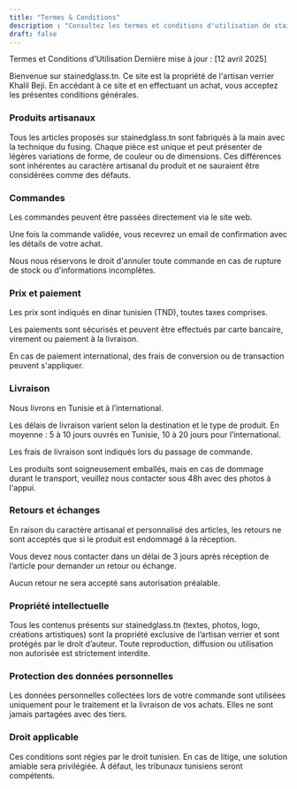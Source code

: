 ```yaml
---
title: "Termes & Conditions"
description : "Consultez les termes et conditions d'utilisation de stainedglass.tn, boutique d'artisanat verrier en Tunisie spécialisée dans les créations décoratives en verre avec la technique du fusing."
draft: false
---
```


Termes et Conditions d'Utilisation
Dernière mise à jour : [12 avril 2025]

Bienvenue sur stainedglass.tn. Ce site est la propriété de l'artisan verrier Khalil Beji. En accédant à ce site et en effectuant un achat, vous acceptez les présentes conditions générales.

### Produits artisanaux
Tous les articles proposés sur stainedglass.tn sont fabriqués à la main avec la technique du fusing. Chaque pièce est unique et peut présenter de légères variations de forme, de couleur ou de dimensions. Ces différences sont inhérentes au caractère artisanal du produit et ne sauraient être considérées comme des défauts.

### Commandes
Les commandes peuvent être passées directement via le site web.

Une fois la commande validée, vous recevrez un email de confirmation avec les détails de votre achat.

Nous nous réservons le droit d'annuler toute commande en cas de rupture de stock ou d'informations incomplètes.

### Prix et paiement
Les prix sont indiqués en dinar tunisien (TND), toutes taxes comprises.

Les paiements sont sécurisés et peuvent être effectués par carte bancaire, virement ou paiement à la livraison.

En cas de paiement international, des frais de conversion ou de transaction peuvent s'appliquer.

### Livraison
Nous livrons en Tunisie et à l’international.

Les délais de livraison varient selon la destination et le type de produit. En moyenne : 5 à 10 jours ouvrés en Tunisie, 10 à 20 jours pour l’international.

Les frais de livraison sont indiqués lors du passage de commande.

Les produits sont soigneusement emballés, mais en cas de dommage durant le transport, veuillez nous contacter sous 48h avec des photos à l'appui.

### Retours et échanges
En raison du caractère artisanal et personnalisé des articles, les retours ne sont acceptés que si le produit est endommagé à la réception.

Vous devez nous contacter dans un délai de 3 jours après réception de l’article pour demander un retour ou échange.

Aucun retour ne sera accepté sans autorisation préalable.

### Propriété intellectuelle
Tous les contenus présents sur stainedglass.tn (textes, photos, logo, créations artistiques) sont la propriété exclusive de l’artisan verrier et sont protégés par le droit d’auteur. Toute reproduction, diffusion ou utilisation non autorisée est strictement interdite.

### Protection des données personnelles
Les données personnelles collectées lors de votre commande sont utilisées uniquement pour le traitement et la livraison de vos achats. Elles ne sont jamais partagées avec des tiers.

### Droit applicable
Ces conditions sont régies par le droit tunisien. En cas de litige, une solution amiable sera privilégiée. À défaut, les tribunaux tunisiens seront compétents.